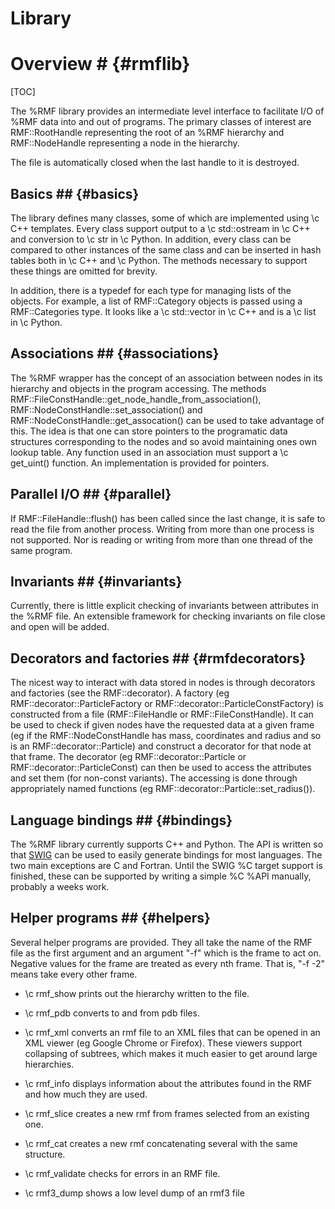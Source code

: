 # Library

# Overview # {#rmflib}

[TOC]

The %RMF library provides an intermediate level interface to facilitate I/O of
%RMF data into and out of programs. The primary classes of interest are
RMF::RootHandle representing the root of an %RMF hierarchy and RMF::NodeHandle
representing a node in the hierarchy.

The file is automatically closed when the last handle to it is destroyed.

## Basics ## {#basics}

The library defines many classes, some of which are implemented using \c C++
templates. Every class support output to a \c std::ostream in \c C++ and
conversion to \c str in \c Python. In addition, every class can be compared
to other instances of the same class and can be inserted in hash tables both
in \c C++ and \c Python. The methods necessary to support these things are
omitted for brevity.

In addition, there is a typedef for each type for managing lists of the objects.
For example, a list of RMF::Category objects is passed using a RMF::Categories type.
It looks like a \c std::vector in \c C++ and is a \c list in \c Python.

## Associations ## {#associations}

The %RMF wrapper has the concept of an association between nodes in
its hierarchy and objects in the program accessing. The methods
RMF::FileConstHandle::get_node_handle_from_association(),
RMF::NodeConstHandle::set_association() and
RMF::NodeConstHandle::get_assocation() can be used to take advantage of
this. The idea is that one can store pointers to the programatic
data structures corresponding to the nodes and so avoid maintaining
ones own lookup table. Any function used in an association must support
a \c get_uint() function. An implementation is provided for pointers.

## Parallel I/O ## {#parallel}

If RMF::FileHandle::flush() has been called since the last change, it is safe
to read the file from another process. Writing from more than one process is not
supported. Nor is reading or writing from more than one thread of the same
program.

## Invariants ## {#invariants}

Currently, there is little explicit checking of invariants between attributes
in the %RMF file. An extensible framework for checking invariants on file
close and open will be added.

## Decorators and factories ## {#rmfdecorators}

The nicest way to interact with data stored in nodes is through decorators and
factories (see the RMF::decorator). A factory (eg RMF::decorator::ParticleFactory or RMF::decorator::ParticleConstFactory) is
constructed from a file (RMF::FileHandle or RMF::FileConstHandle). It can be used
to check if given nodes have the requested data at a given frame (eg if the RMF::NodeConstHandle has
mass, coordinates and radius and so is an RMF::decorator::Particle) and construct a decorator
for that node at that frame. The decorator (eg RMF::decorator::Particle or RMF::decorator::ParticleConst)
can then be used to access the attributes and set them (for non-const variants). The
accessing is done through appropriately named functions (eg RMF::decorator::Particle::set_radius()).

## Language bindings ## {#bindings}

The %RMF library currently supports C++ and Python. The API is
written so that [SWIG](http://www.swig.org) can be used to
easily generate bindings for most languages. The two main
exceptions are C and Fortran. Until the SWIG %C target support is
finished, these can be supported by writing a simple %C %API
manually, probably a weeks work.

## Helper programs ## {#helpers}

Several helper programs are provided. They all take the name of the RMF file as
the first argument and an argument "-f" which is the frame to act on. Negative
values for the frame are treated as every nth frame. That is, "-f -2" means take
every other frame.

- \c rmf_show prints out the hierarchy written to the file.

- \c rmf_pdb converts to and from pdb files.

- \c rmf_xml converts an rmf file to an XML files that can be opened in an XML viewer
   (eg Google Chrome or Firefox). These viewers support collapsing of subtrees, which
   makes it much easier to get around large hierarchies.

- \c rmf_info displays information about the attributes found in the RMF and how
   much they are used.

- \c rmf_slice creates a new rmf from frames selected from an existing one.

- \c rmf_cat creates a new rmf concatenating several with the same structure.

- \c rmf_validate checks for errors in an RMF file.

- \c rmf3_dump shows a low level dump of an rmf3 file